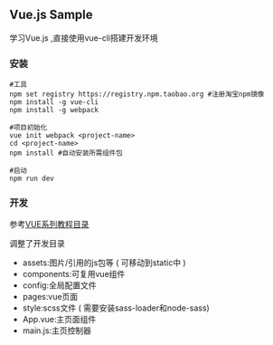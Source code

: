 ## Vue.js Sample
学习Vue.js ,直接使用vue-cli搭建开发环境


### 安装
```
#工具
npm set registry https://registry.npm.taobao.org #注册淘宝npm镜像
npm install -g vue-cli
npm install -g webpack 

#项目初始化
vue init webpack <project-name>
cd <project-name>
npm install #自动安装所需组件包

#启动
npm run dev
```

### 开发
参考[VUE系列教程目录](http://www.jianshu.com/p/6251ed0719c4)

调整了开发目录
- assets:图片/引用的js包等 ( 可移动到static中 )
- components:可复用vue组件
- config:全局配置文件
- pages:vue页面
- style:scss文件 ( 需要安装sass-loader和node-sass)
- App.vue:主页面组件
- main.js:主页控制器
